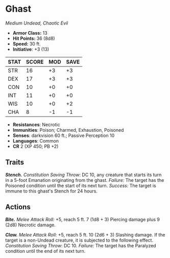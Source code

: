 # Ghast

*Medium Undead, Chaotic Evil*

- **Armor Class:** 13
- **Hit Points:** 36 (8d8)
- **Speed:** 30 ft.
- **Initiative**: +3 (13)

|STAT|SCORE|MOD|SAVE|
| --- | --- | --- | ---- |
| STR | 16 | +3 | +3 |
| DEX | 17 | +3 | +3 |
| CON | 10 | +0 | +0 |
| INT | 11 | +0 | +0 |
| WIS | 10 | +0 | +2 |
| CHA | 8 | -1 | -1 |

- **Resistances**: Necrotic
- **Immunities**: Poison; Charmed, Exhaustion, Poisoned
- **Senses**: darkvision 60 ft.; Passive Perception 10
- **Languages**: Common
- **CR** 2 (XP 450; PB +2)

## Traits

***Stench.*** *Constitution Saving Throw*: DC 10, any creature that starts its turn in a 5-foot Emanation originating from the ghast. *Failure:*  The target has the Poisoned condition until the start of its next turn. *Success:*  The target is immune to this ghast's Stench for 24 hours.


## Actions

***Bite.*** *Melee Attack Roll:* +5, reach 5 ft. 7 (1d8 + 3) Piercing damage plus 9 (2d8) Necrotic damage.

***Claw.*** *Melee Attack Roll:* +5, reach 5 ft. 10 (2d6 + 3) Slashing damage. If the target is a non-Undead creature, it is subjected to the following effect. *Constitution Saving Throw*: DC 10. *Failure:*  The target has the Paralyzed condition until the end of its next turn.

